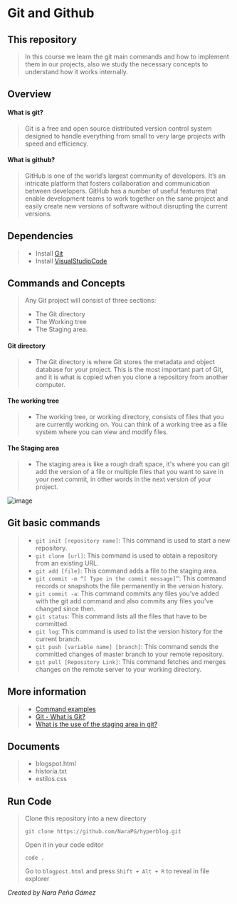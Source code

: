 # Git and Github

## This repository
> In this course we learn the git main commands and how to implement them in our projects, also we study the necessary concepts to understand how it works internally.

## Overview
####  What is git?
> Git is a free and open source distributed version control system designed to handle everything from small to very large projects with speed and efficiency.

####  What is github?
> GitHub is one of the world’s largest community of developers. It’s an intricate platform that fosters collaboration and communication between developers. GitHub has a number of useful features that enable development teams to work together on the same project and easily create new versions of software without disrupting the current versions.

## Dependencies

> - Install [Git](https://git-scm.com/downloads) 
> - Install [VisualStudioCode](https://code.visualstudio.com/download)

## Commands and Concepts
> Any Git project will consist of three sections: 
> - The Git directory 
> - The Working tree
> - The Staging area.

#### Git directory
> - The Git directory is where Git stores the metadata and object database for your project. This is the most important part of Git, and it is what is copied when you clone a repository from another computer.

#### The working tree
> - The working tree, or working directory, consists of files that you are currently working on. You can think of a working tree as a file system where you can view and modify files.

#### The Staging area
> - The staging area is like a rough draft space, it's where you can git add the version of a file or multiple files that you want to save in your next commit, in other words in the next version of your project.

![image](https://user-images.githubusercontent.com/79294934/124152061-cd396500-da58-11eb-9db8-b1ff09918505.png)


## Git basic commands
> - `git init [repository name]`: This command is used to start a new repository.
> - `git clone [url]`: This command is used to obtain a repository from an existing URL.
> - `git add [file]`: This command adds a file to the staging area.
> - `git commit -m “[ Type in the commit message]”`: This command records or snapshots the file permanently in the version history.
> - `git commit -a`: This command commits any files you’ve added with the git add command and also commits any files you’ve changed since then.
> - `git status`: This command lists all the files that have to be committed.
> - `git log`: This command is used to list the version history for the current branch.
> - `git push [variable name] [branch]`: This command sends the committed changes of master branch to your remote repository.
> - `git pull [Repository Link]`: This command fetches and merges changes on the remote server to your working directory.
> 

## More information 
> - [Command examples](https://dzone.com/articles/top-20-git-commands-with-examples)
> - [Git - What is Git?](https://git-scm.com/book/en/v2/Getting-Started-What-is-Git%3F)
> - [What is the use of the staging area in git?](https://stackoverflow.com/questions/49228209/whats-the-use-of-the-staging-area-in-git)

## Documents

 > - blogspot.html
 > - historia.txt
 > - estilos.css
 
 ## Run Code
 > Clone this repository into a new directory
 > ```
 > git clone https://github.com/NaraPG/hyperblog.git
 > ```
 > Open it in your code editor
 > ```
 > code .
 > ```
 > Go to `blogpost.html` and press `Shift + Alt + R` to reveal in file explorer

 
>  


_Created by Nara Peña Gámez_
